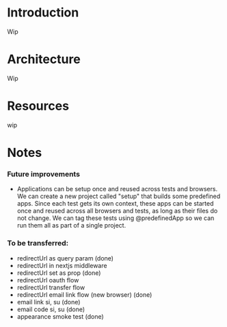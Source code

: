 # Introduction

Wip

# Architecture

Wip

# Resources

wip

# Notes

### Future improvements

- Applications can be setup once and reused across tests and browsers. We can create a new project called "setup" that builds some predefined apps. Since each test gets its own context, these apps can be started once and reused across all browsers and tests, as long as their files do not change. We can tag these tests using @predefinedApp so we can run them all as part of a single project.

### To be transferred:

- redirectUrl as query param (done)
- redirectUrl in nextjs middleware
- redirectUrl set as prop (done)
- redirectUrl oauth flow
- redirectUrl transfer flow
- redirectUrl email link flow (new browser) (done)
- email link si, su (done)
- email code si, su (done)
- appearance smoke test (done)
